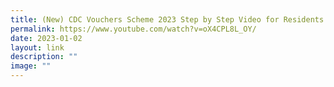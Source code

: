 ```yaml
---
title: (New) CDC Vouchers Scheme 2023 Step by Step Video for Residents (Malay)
permalink: https://www.youtube.com/watch?v=oX4CPL8L_OY/
date: 2023-01-02
layout: link
description: ""
image: ""
---
```


